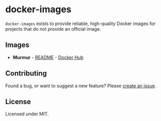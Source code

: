 # docker-images

`docker-images` exists to provide reliable, high-quality Docker images for
projects that do not provide an official image.

## Images

- **Murmur** - [README][murmur-readme] - [Docker Hub][murmur-hub]

## Contributing

Found a bug, or want to suggest a new feature? Please [create an issue][core-issues].

## License

Licensed under MIT.

[core-issues]: https://github.com/bddenhartog/docker-images/issues
[murmur-readme]: https://github.com/bddenhartog/docker-images/images/murmur/README.md
[murmur-hub]: https://hub.docker.com/r/bddenhartog/murmur